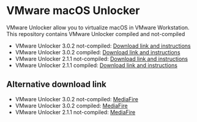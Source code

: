 # VMware macOS Unlocker
VMware Unlocker allow you to virtualize macOS in VMware Workstation.
This repository contains VMware Unlocker compiled and not-compiled
* VMware Unlocker 3.0.2 not-compiled: [Download link and instructions](https://github.com/Vichingo455/unlocker/releases/tag/unlocker-builder-3.0.2)
* VMware Unlocker 3.0.2 compiled: [Download link and instructions](https://github.com/Vichingo455/unlocker/releases/tag/unlocker-3.0.2)
* VMware Unlocker 2.1.1 not-compiled: [Download link and instructions](https://github.com/Vichingo455/unlocker/releases/tag/unlocker-builder-2.1.1)
* VMware Unlocker 2.1.1 compiled: [Download link and instructions](https://github.com/Vichingo455/unlocker/releases/tag/unlocker-2.1.1)
## Alternative download link
* VMware Unlocker 3.0.2 not-compiled: [MediaFire](https://www.mediafire.com/folder/lrams6uemzzot/Unlocker+3.0.2)
* VMware Unlocker 3.0.2 compiled: [MediaFire](https://www.mediafire.com/file/1s31kxn4ytvni24/unlocker-3.0.2.zip/file)
* VMware Unlocker 2.1.1 not-compiled: [MediaFire](https://www.mediafire.com/folder/pxcb2hk6unt4y/Unlocker+2.1.1)

